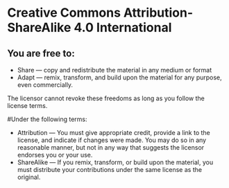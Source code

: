 # Creative Commons Attribution-ShareAlike 4.0 International

## You are free to:

* Share — copy and redistribute the material in any medium or format
* Adapt — remix, transform, and build upon the material
for any purpose, even commercially.

The licensor cannot revoke these freedoms as long as you follow the license terms.

#Under the following terms:
* Attribution — You must give appropriate credit, provide a link to the license, and indicate if changes were made. You may do so in any reasonable manner, but not in any way that suggests the licensor endorses you or your use.
* ShareAlike — If you remix, transform, or build upon the material, you must distribute your contributions under the same license as the original.
